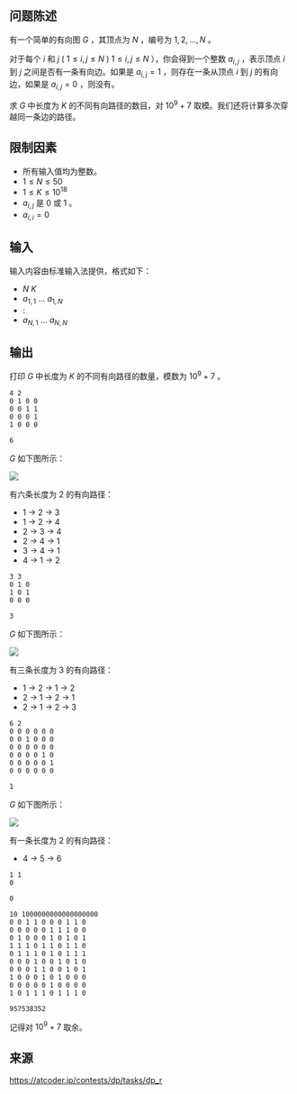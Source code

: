 ## 问题陈述

有一个简单的有向图 $G$ ，其顶点为 $N$ ，编号为 $1, 2, \ldots, N$ 。

对于每个 $i$ 和 $j$ ( $1 \leq i, j \leq N$ ) $1 \leq i, j \leq N$ ），你会得到一个整数 $a_{i, j}$ ，表示顶点 $i$ 到 $j$ 之间是否有一条有向边。如果是 $a_{i, j} = 1$ ，则存在一条从顶点 $i$ 到 $j$ 的有向边，如果是 $a_{i, j} = 0$ ，则没有。

求 $G$ 中长度为 $K$ 的不同有向路径的数目，对 $10^9 + 7$ 取模。我们还将计算多次穿越同一条边的路径。

## 限制因素

- 所有输入值均为整数。
- $1 \leq N \leq 50$
- $1 \leq K \leq 10^{18}$
- $a_{i, j}$ 是 $0$ 或 $1$ 。
- $a_{i, i} = 0$ 

## 输入

输入内容由标准输入法提供，格式如下：

- $N$ $K$
- $a_{1, 1}$ $\ldots$ $a_{1, N}$
- $:$
- $a_{N, 1}$ $\ldots$ $a_{N, N}$

## 输出

打印 $G$ 中长度为 $K$ 的不同有向路径的数量，模数为 $10^9 + 7$ 。

```input1
4 2
0 1 0 0
0 0 1 1
0 0 0 1
1 0 0 0
``` 

```output1
6
```

$G$ 如下图所示：

![](file://paths_0_muffet.png)

有六条长度为 $2$ 的有向路径：

- $1$ → $2$ → $3$
- $1$ → $2$ → $4$
- $2$ → $3$ → $4$
- $2$ → $4$ → $1$
- $3$ → $4$ → $1$
- $4$ → $1$ → $2$ 

```input2
3 3
0 1 0
1 0 1
0 0 0
``` 

```output2
3
```

$G$ 如下图所示：

![](file://paths_1_muffet.png)

有三条长度为 $3$ 的有向路径：

- $1$ → $2$ → $1$ → $2$
- $2$ → $1$ → $2$ → $1$
- $2$ → $1$ → $2$ → $3$ 

```input3
6 2
0 0 0 0 0 0
0 0 1 0 0 0
0 0 0 0 0 0
0 0 0 0 1 0
0 0 0 0 0 1
0 0 0 0 0 0
``` 

```output3
1
```

$G$ 如下图所示：

![](file://paths_2_muffet.png)

有一条长度为 $2$ 的有向路径：

- $4$ → $5$ → $6$ 

```input4
1 1
0
``` 

```output4
0
``` 

```input5
10 1000000000000000000
0 0 1 1 0 0 0 1 1 0
0 0 0 0 0 1 1 1 0 0
0 1 0 0 0 1 0 1 0 1
1 1 1 0 1 1 0 1 1 0
0 1 1 1 0 1 0 1 1 1
0 0 0 1 0 0 1 0 1 0
0 0 0 1 1 0 0 1 0 1
1 0 0 0 1 0 1 0 0 0
0 0 0 0 0 1 0 0 0 0
1 0 1 1 1 0 1 1 1 0
``` 

```output5
957538352
```

记得对 $10^9 + 7$ 取余。

## 来源

https://atcoder.jp/contests/dp/tasks/dp_r